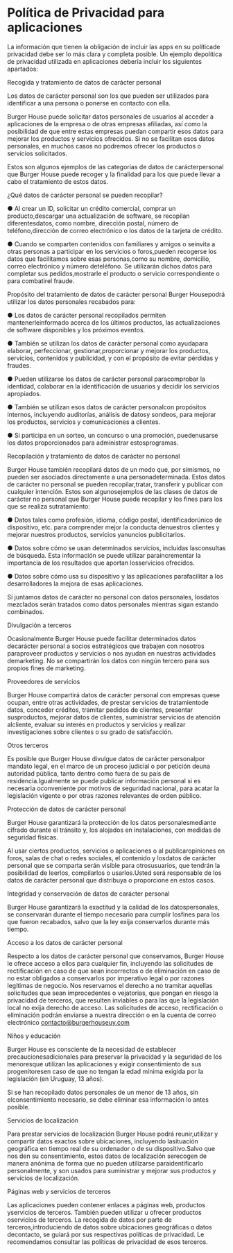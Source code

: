 # Política de Privacidad para aplicaciones

La información que tienen la obligación de incluir las apps en su políticade privacidad debe ser lo más clara y completa posible. Un ejemplo depolítica de privacidad utilizada en aplicaciones debería incluir los siguientes apartados:

Recogida y tratamiento de datos de carácter personal

Los datos de carácter personal son los que pueden ser utilizados para identificar a una persona o ponerse en contacto con ella.

Burger House puede solicitar datos personales de usuarios al acceder a aplicaciones de la empresa o de otras empresas afiliadas, así como la posibilidad de que entre estas empresas puedan compartir esos datos para mejorar los productos y servicios ofrecidos. Si no se facilitan esos datos personales, en muchos casos no podremos ofrecer los productos o servicios solicitados.

Estos son algunos ejemplos de las categorías de datos de carácterpersonal que Burger House puede recoger y la finalidad para los que puede llevar a cabo el tratamiento de estos datos.

¿Qué datos de carácter personal se pueden recopilar?

● Al crear un ID, solicitar un crédito comercial, comprar un producto,descargar una actualización de software, se recopilan diferentesdatos, como nombre, dirección postal, número de teléfono,dirección de correo electrónico o los datos de la tarjeta de crédito.

● Cuando se comparten contenidos con familiares y amigos o seinvita a otras personas a participar en los servicios o foros,pueden recogerse los datos que facilitamos sobre esas personas,como su nombre, domicilio, correo electrónico y número deteléfono. Se utilizarán dichos datos para completar sus pedidos,mostrarle el producto o servicio correspondiente o para combatirel fraude.

Propósito del tratamiento de datos de carácter personal Burger Housepodrá utilizar los datos personales recabados para:

● Los datos de carácter personal recopilados permiten mantenerleinformado acerca de los últimos productos, las actualizaciones de software disponibles y los próximos eventos.

● También se utilizan los datos de carácter personal como ayudapara elaborar, perfeccionar, gestionar,proporcionar y mejorar los productos, servicios, contenidos y publicidad, y con el propósito de evitar pérdidas y fraudes.

● Pueden utilizarse los datos de carácter personal paracomprobar la identidad, colaborar en la identificación de usuarios y decidir los servicios apropiados.

● También se utilizan esos datos de carácter personalcon propósitos internos, incluyendo auditorías, análisis de datosy sondeos, para mejorar los productos, servicios y comunicaciones a clientes.

● Si participa en un sorteo, un concurso o una promoción, puedenusarse los datos proporcionados para administrar estosprogramas.

Recopilación y tratamiento de datos de carácter no personal

Burger House también recopilará datos de un modo que, por símismos, no pueden ser asociados directamente a una personadeterminada. Estos datos de carácter no personal se pueden recopilar,tratar, transferir y publicar con cualquier intención. Estos son algunosejemplos de las clases de datos de carácter no personal que Burger House puede recopilar y los fines para los que se realiza sutratamiento:

● Datos tales como profesión, idioma, código postal, identificadorúnico de dispositivo, etc. para comprender mejor la conducta denuestros clientes y mejorar nuestros productos, servicios yanuncios publicitarios.

● Datos sobre cómo se usan determinados servicios, incluidas lasconsultas de búsqueda. Esta información se puede utilizar paraincrementar la importancia de los resultados que aportan losservicios ofrecidos.

● Datos sobre cómo usa su dispositivo y las aplicaciones parafacilitar a los desarrolladores la mejora de esas aplicaciones.

Si juntamos datos de carácter no personal con datos personales, losdatos mezclados serán tratados como datos personales mientras sigan estando combinados.

Divulgación a terceros

Ocasionalmente Burger House puede facilitar determinados datos decarácter personal a socios estratégicos que trabajen con nosotros paraproveer productos y servicios o nos ayudan en nuestras actividades demarketing. No se compartirán los datos con ningún tercero para sus propios fines de marketing.

Proveedores de servicios

Burger House compartirá datos de carácter personal con empresas quese ocupan, entre otras actividades, de prestar servicios de tratamientode datos, conceder créditos, tramitar pedidos de clientes, presentar susproductos, mejorar datos de clientes, suministrar servicios de atención alcliente, evaluar su interés en productos y servicios y realizar investigaciones sobre clientes o su grado de satisfacción.

Otros terceros

Es posible que Burger House divulgue datos de carácter personalpor mandato legal, en el marco de un proceso judicial o por petición deuna autoridad pública, tanto dentro como fuera de su país de residencia.Igualmente se puede publicar información personal si es necesaria oconveniente por motivos de seguridad nacional, para acatar la legislación vigente o por otras razones relevantes de orden público.

Protección de datos de carácter personal

Burger House garantizará la protección de los datos personalesmediante cifrado durante el tránsito y, los alojados en instalaciones, con medidas de seguridad físicas.

Al usar ciertos productos, servicios o aplicaciones o al publicaropiniones en foros, salas de chat o redes sociales, el contenido y losdatos de carácter personal que se comparta serán visible para otrosusuarios, que tendrán la posibilidad de leerlos, compilarlos o usarlos.Usted será responsable de los datos de carácter personal que distribuya o proporcione en estos casos.

Integridad y conservación de datos de carácter personal

Burger House garantizará la exactitud y la calidad de los datospersonales, se conservarán durante el tiempo necesario para cumplir losfines para los que fueron recabados, salvo que la ley exija conservarlos durante más tiempo.

Acceso a los datos de carácter personal

Respecto a los datos de carácter personal que conservamos, Burger House le ofrece acceso a ellos para cualquier fin, incluyendo las solicitudes de rectificación en caso de que sean incorrectos o de eliminación en caso de no estar obligados a conservarlos por imperativo legal o por razones legítimas de negocio. Nos reservamos el derecho a no tramitar aquellas solicitudes que sean improcedentes o vejatorias, que pongan en riesgo la privacidad de terceros, que resulten inviables o para las que la legislación local no exija derecho de acceso. Las solicitudes de acceso, rectificación o eliminación podrán enviarse a nuestra dirección o en la cuenta de correo electrónico [contacto@burgerhouseuy.com](mailto:contacto@burgerhouseuy.com)

Niños y educación

Burger House es consciente de la necesidad de establecer precaucionesadicionales para preservar la privacidad y la seguridad de los menoresque utilizan las aplicaciones y exigir consentimiento de sus progenitoresen caso de que no tengan la edad mínima exigida por la legislación (en Uruguay, 13 años).

Si se han recopilado datos personales de un menor de 13 años, sin elconsentimiento necesario, se debe eliminar esa información lo antes posible.

Servicios de localización

Para prestar servicios de localización Burger House podrá reunir,utilizar y compartir datos exactos sobre ubicaciones, incluyendo lasituación geográfica en tiempo real de su ordenador o de su dispositivo.Salvo que nos den su consentimiento, estos datos de localización serecogen de manera anónima de forma que no pueden utilizarse paraidentificarlo personalmente, y son usados para suministrar y mejorar sus productos y servicios de localización.

Páginas web y servicios de terceros

Las aplicaciones pueden contener enlaces a páginas web, productos yservicios de terceros. También pueden utilizar u ofrecer productos oservicios de terceros. La recogida de datos por parte de terceros,introduciendo de datos sobre ubicaciones geográficas o datos decontacto, se guiará por sus respectivas políticas de privacidad. Le recomendamos consultar las políticas de privacidad de esos terceros.
